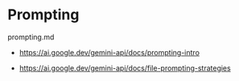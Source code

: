 # Prompting

prompting.md

*   https://ai.google.dev/gemini-api/docs/prompting-intro

*   https://ai.google.dev/gemini-api/docs/file-prompting-strategies

